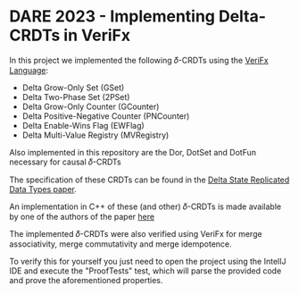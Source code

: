 # DARE 2023 - Implementing Delta-CRDTs in VeriFx

In this project we implemented the following 𝛿-CRDTs using the [VeriFx Language](https://github.com/verifx-prover/verifx):

* Delta Grow-Only Set (GSet)
* Delta Two-Phase Set (2PSet)
* Delta Grow-Only Counter (GCounter)
* Delta Positive-Negative Counter (PNCounter)
* Delta Enable-Wins Flag (EWFlag)
* Delta Multi-Value Registry (MVRegistry)

Also implemented in this repository are the Dor, DotSet and DotFun necessary for causal 𝛿-CRDTs

The specification of these CRDTs can be found in the [Delta State Replicated Data Types paper](https://doi.org/10.48550/arXiv.1603.01529). 

An implementation in C++ of these (and other) 𝛿-CRDTs is made available by one of the authors of the paper [here](https://github.com/CBaquero/delta-enabled-crdts)

The implemented 𝛿-CRDTs were also verified using VeriFx for merge associativity, merge commutativity and merge idempotence.

To verify this for yourself you just need to open the project using the IntelIJ IDE and execute the "ProofTests" test, which will parse the provided code and prove the aforementioned properties.